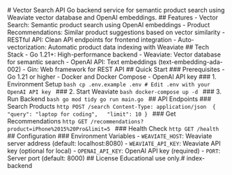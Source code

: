 #   V e c t o r   S e a r c h   A P I 
 
 G o   b a c k e n d   s e r v i c e   f o r   s e m a n t i c   p r o d u c t   s e a r c h   u s i n g   W e a v i a t e   v e c t o r   d a t a b a s e   a n d   O p e n A I   e m b e d d i n g s . 
 
 # #   F e a t u r e s 
 
 -   * * V e c t o r   S e a r c h * * :   S e m a n t i c   p r o d u c t   s e a r c h   u s i n g   O p e n A I   e m b e d d i n g s 
 -   * * P r o d u c t   R e c o m m e n d a t i o n s * * :   S i m i l a r   p r o d u c t   s u g g e s t i o n s   b a s e d   o n   v e c t o r   s i m i l a r i t y 
 -   * * R E S T f u l   A P I * * :   C l e a n   A P I   e n d p o i n t s   f o r   f r o n t e n d   i n t e g r a t i o n 
 -   * * A u t o - v e c t o r i z a t i o n * * :   A u t o m a t i c   p r o d u c t   d a t a   i n d e x i n g   w i t h   W e a v i a t e 
 
 # #   T e c h   S t a c k 
 
 -   * * G o   1 . 2 1 + * * :   H i g h - p e r f o r m a n c e   b a c k e n d 
 -   * * W e a v i a t e * * :   V e c t o r   d a t a b a s e   f o r   s e m a n t i c   s e a r c h 
 -   * * O p e n A I   A P I * * :   T e x t   e m b e d d i n g s   ( t e x t - e m b e d d i n g - a d a - 0 0 2 ) 
 -   * * G i n * * :   W e b   f r a m e w o r k   f o r   R E S T   A P I 
 
 # #   Q u i c k   S t a r t 
 
 # # #   P r e r e q u i s i t e s 
 -   G o   1 . 2 1   o r   h i g h e r 
 -   D o c k e r   a n d   D o c k e r   C o m p o s e 
 -   O p e n A I   A P I   k e y 
 
 # # #   1 .   E n v i r o n m e n t   S e t u p 
 ` ` ` b a s h 
 c p   . e n v . e x a m p l e   . e n v 
 #   E d i t   . e n v   w i t h   y o u r   O p e n A I   A P I   k e y 
 ` ` ` 
 
 # # #   2 .   S t a r t   W e a v i a t e 
 ` ` ` b a s h 
 d o c k e r - c o m p o s e   u p   - d 
 ` ` ` 
 
 # # #   3 .   R u n   B a c k e n d 
 ` ` ` b a s h 
 g o   m o d   t i d y 
 g o   r u n   m a i n . g o 
 ` ` ` 
 
 # #   A P I   E n d p o i n t s 
 
 # # #   S e a r c h   P r o d u c t s 
 ` ` ` h t t p 
 P O S T   / s e a r c h 
 C o n t e n t - T y p e :   a p p l i c a t i o n / j s o n 
 
 { 
     " q u e r y " :   " l a p t o p   f o r   c o d i n g " , 
     " l i m i t " :   1 0 
 } 
 ` ` ` 
 
 # # #   G e t   R e c o m m e n d a t i o n s 
 ` ` ` h t t p 
 G E T   / r e c o m m e n d a t i o n s ? p r o d u c t = i P h o n e % 2 0 1 5 % 2 0 P r o & l i m i t = 5 
 ` ` ` 
 
 # # #   H e a l t h   C h e c k 
 ` ` ` h t t p 
 G E T   / h e a l t h 
 ` ` ` 
 
 # #   C o n f i g u r a t i o n 
 
 # # #   E n v i r o n m e n t   V a r i a b l e s 
 -   ` W E A V I A T E _ H O S T ` :   W e a v i a t e   s e r v e r   a d d r e s s   ( d e f a u l t :   l o c a l h o s t : 8 0 8 0 ) 
 -   ` W E A V I A T E _ A P I _ K E Y ` :   W e a v i a t e   A P I   k e y   ( o p t i o n a l   f o r   l o c a l ) 
 -   ` O P E N A I _ A P I _ K E Y ` :   O p e n A I   A P I   k e y   ( r e q u i r e d ) 
 -   ` P O R T ` :   S e r v e r   p o r t   ( d e f a u l t :   8 0 0 0 ) 
 
 # #   L i c e n s e 
 
 E d u c a t i o n a l   u s e   o n l y . #   i n d e x - b a c k e n d  
 